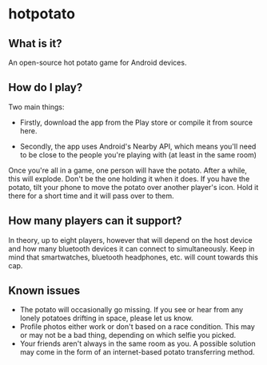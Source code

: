 # hotpotato
## What is it?
An open-source hot potato game for Android devices. 

## How do I play?
Two main things:

* Firstly, download the app from the Play store or compile it from source here.

* Secondly, the app uses Android's Nearby API, which means you'll need to be close to the people you're playing with (at least in the same room)

Once you're all in a game, one person will have the potato. After a while, this will explode. Don't be the one holding it when it does.
If you have the potato, tilt your phone to move the potato over another player's icon. Hold it there for a short time and it will pass
over to them.

## How many players can it support?
In theory, up to eight players, however that will depend on the host device and how many bluetooth devices it can connect to simultaneously.
Keep in mind that smartwatches, bluetooth headphones, etc. will count towards this cap.

## Known issues
* The potato will occasionally go missing. If you see or hear from any lonely potatoes drifting in space, please let us know.
* Profile photos either work or don't based on a race condition. This may or may not be a bad thing, depending on which selfie you picked.
* Your friends aren't always in the same room as you. A possible solution may come in the form of an internet-based potato transferring method.
